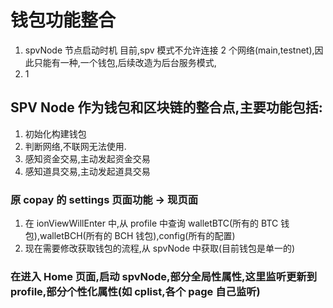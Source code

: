 # 钱包功能整合

1.  spvNode 节点启动时机
    目前,spv 模式不允许连接 2 个网络(main,testnet),因此只能有一种,一个钱包,后续改造为后台服务模式,
2.  1

## SPV Node 作为钱包和区块链的整合点,主要功能包括:

1.  初始化构建钱包
2.  判断网络,不联网无法使用.
3.  感知资金交易,主动发起资金交易
4.  感知道具交易,主动发起道具交易

### 原 copay 的 settings 页面功能 -> 现页面

1.  在 ionViewWillEnter 中,从 profile 中查询 walletBTC(所有的 BTC 钱包),walletBCH(所有的 BCH 钱包),config(所有的配置)
2.  现在需要修改获取钱包的流程,从 spvNode 中获取(目前钱包是单一的)

### 在进入 Home 页面,启动 spvNode,部分全局性属性,这里监听更新到 profile,部分个性化属性(如 cplist,各个 page 自己监听)
